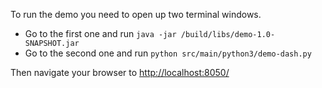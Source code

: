 To run the demo you need to open up two terminal windows. 
* Go to the first one and run `java -jar /build/libs/demo-1.0-SNAPSHOT.jar`
* Go to the second one and run `python src/main/python3/demo-dash.py`

Then navigate your browser to [http://localhost:8050/](http://localhost:8050/)
 